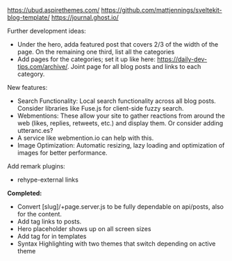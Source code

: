 https://ubud.aspirethemes.com/
https://github.com/mattjennings/sveltekit-blog-template/
https://journal.ghost.io/

Further development ideas: 
- Under the hero, adda featured post that covers 2/3 of the width of the page. On the remaining one third, list all the categories
- Add pages for the categories; set it up like here: https://daily-dev-tips.com/archive/. Joint page for all blog posts and links to each category.



New features: 
- Search Functionality: Local search functionality across all blog posts. Consider libraries like Fuse.js for client-side fuzzy search.
- Webmentions: These allow your site to gather reactions from around the web (likes, replies, retweets, etc.) and display them. Or consider adding utteranc.es?
- A service like webmention.io can help with this.
- Image Optimization: Automatic resizing, lazy loading and optimization of images for better performance.



Add remark plugins:
- rehype-external links

**Completed:**
- Convert [slug]/+page.server.js to be fully dependable on api/posts, also for the content.
- Add tag links to posts.
- Hero placeholder shows up on all screen sizes
- Add <A> tag for in templates
- Syntax Highlighting with two themes that switch depending on active theme
